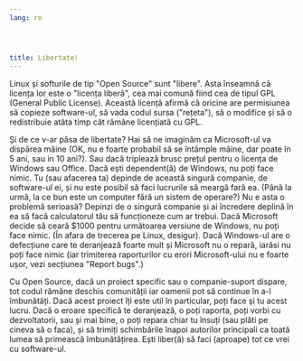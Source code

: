 ```yaml
---
lang: ro




title: Libertate!
---
```


Linux și softurile de tip "Open Source" sunt "libere". Asta înseamnă că licența lor este o "licența liberă", cea mai comună fiind cea de tipul GPL (General Public 
License). Această licență afirmă că oricine are permisiunea să copieze software-ul, să vada codul sursa ("rețeta"), să o modifice și să o redistribuie atâta timp cât 
rămâne licențiată cu GPL.

Și de ce v-ar păsa de libertate? Hai să ne imaginăm ca Microsoft-ul va dispărea mâine (OK, nu e foarte probabil să se întâmple mâine, dar poate în 5 ani, sau in 10 
ani?). Sau dacă triplează brusc prețul pentru o licența de Windows sau Office. Dacă ești dependent(ă) de Windows, nu poți face nimic. Tu (sau afacerea ta) depinde de 
această singură companie, de software-ul ei, și nu este posibil să faci lucrurile să meargă fară ea. (Până la urmă, la ce bun este un computer fără un sistem de 
operare?) Nu e asta o problemă serioasă? Depinzi de o singură companie și ai încredere deplină în ea să facă calculatorul tău să funcționeze cum ar trebui. Dacă 
Microsoft decide să ceară $1000 pentru următoarea versiune de Windows, nu poți face nimic. (În afara de trecerea pe Linux, desigur). Dacă Windows-ul are o defecțiune 
care te deranjează foarte mult și Microsoft nu o repară, iarăsi nu poți face nimic (iar trimiterea raporturilor cu erori Microsoft-ului nu e foarte ușor, vezi 
secțiunea "Report bugs".)

Cu Open Source, dacă un proiect specific sau o companie-suport dispare, tot codul rămâne deschis comunității iar oamenii pot să continue în a-l 
îmbunătăți. Dacă acest proiect îți este util în particular, poți face și tu acest lucru. Dacă o eroare specifică te deranjează, o poți raporta, poți vorbi cu 
dezvoltatorii, sau și mai bine, o poți repara chiar tu însuți (sau plăti pe cineva să o faca), și să trimiți schimbările înapoi autorilor principali ca toată lumea să 
primească îmbunătățirea. Ești liber(ă) să faci (aproape) tot ce vrei cu software-ul.





